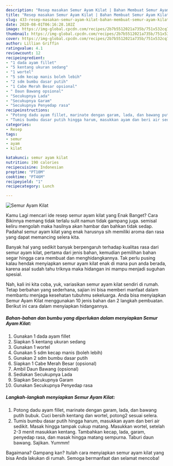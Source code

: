 ```yaml
---
description: "Resep masakan Semur Ayam Kilat | Bahan Membuat Semur Ayam Kilat Yang Lezat"
title: "Resep masakan Semur Ayam Kilat | Bahan Membuat Semur Ayam Kilat Yang Lezat"
slug: 433-resep-masakan-semur-ayam-kilat-bahan-membuat-semur-ayam-kilat-yang-lezat
date: 2020-08-01T06:16:28.102Z
image: https://img-global.cpcdn.com/recipes/2b7b5512021a735b/751x532cq70/semur-ayam-kilat-foto-resep-utama.jpg
thumbnail: https://img-global.cpcdn.com/recipes/2b7b5512021a735b/751x532cq70/semur-ayam-kilat-foto-resep-utama.jpg
cover: https://img-global.cpcdn.com/recipes/2b7b5512021a735b/751x532cq70/semur-ayam-kilat-foto-resep-utama.jpg
author: Lillian Griffin
ratingvalue: 4.1
reviewcount: 12
recipeingredient:
- "1 dada ayam fillet"
- "5 kentang ukuran sedang"
- "1 wortel"
- "5 sdm kecap manis boleh lebih"
- "2 sdm bumbu dasar putih"
- "1 Cabe Merah Besar opsional"
- " Daun Bawang opsional"
- "Secukupnya Lada"
- "Secukupnya Garam"
- "Secukupnya Penyedap rasa"
recipeinstructions:
- "Potong dadu ayam fillet, marinate dengan garam, lada, dan bawang putih bubuk. Cuci bersih kentang dan wortel, potong2 sesuai selera."
- "Tumis bumbu dasar putih hingga harum, masukkan ayam dan beri air sedikit. Masak hingga tampak cukup matang. Masukkan wortel, setelah 2-3 menit masukkan kentang. Tambahkan kecap, lada, garam, penyedap rasa, dan masak hingga matang sempurna. Taburi daun bawang. Sajikan. Yummm!"
categories:
- Resep
tags:
- semur
- ayam
- kilat

katakunci: semur ayam kilat 
nutrition: 190 calories
recipecuisine: Indonesian
preptime: "PT10M"
cooktime: "PT46M"
recipeyield: "1"
recipecategory: Lunch

---
```



![Semur Ayam Kilat](https://img-global.cpcdn.com/recipes/2b7b5512021a735b/751x532cq70/semur-ayam-kilat-foto-resep-utama.jpg)

Kamu Lagi mencari ide resep semur ayam kilat yang Enak Banget? Cara Bikinnya memang tidak terlalu sulit namun tidak gampang juga. semisal keliru mengolah maka hasilnya akan hambar dan bahkan tidak sedap. Padahal semur ayam kilat yang enak harusnya sih memiliki aroma dan rasa yang dapat memancing selera kita.



Banyak hal yang sedikit banyak berpengaruh terhadap kualitas rasa dari semur ayam kilat, pertama dari jenis bahan, kemudian pemilihan bahan segar hingga cara membuat dan menghidangkannya. Tak perlu pusing kalau hendak menyiapkan semur ayam kilat enak di mana pun anda berada, karena asal sudah tahu triknya maka hidangan ini mampu menjadi suguhan spesial.


Nah, kali ini kita coba, yuk, variasikan semur ayam kilat sendiri di rumah. Tetap berbahan yang sederhana, sajian ini bisa memberi manfaat dalam membantu menjaga kesehatan tubuhmu sekeluarga. Anda bisa menyiapkan Semur Ayam Kilat menggunakan 10 jenis bahan dan 2 langkah pembuatan. Berikut ini cara dalam menyiapkan hidangannya.

<!--inarticleads1-->

##### Bahan-bahan dan bumbu yang diperlukan dalam menyiapkan Semur Ayam Kilat:

1. Gunakan 1 dada ayam fillet
1. Siapkan 5 kentang ukuran sedang
1. Gunakan 1 wortel
1. Gunakan 5 sdm kecap manis (boleh lebih)
1. Gunakan 2 sdm bumbu dasar putih
1. Siapkan 1 Cabe Merah Besar (opsional)
1. Ambil  Daun Bawang (opsional)
1. Sediakan Secukupnya Lada
1. Siapkan Secukupnya Garam
1. Gunakan Secukupnya Penyedap rasa




<!--inarticleads2-->

##### Langkah-langkah menyiapkan Semur Ayam Kilat:

1. Potong dadu ayam fillet, marinate dengan garam, lada, dan bawang putih bubuk. Cuci bersih kentang dan wortel, potong2 sesuai selera.
1. Tumis bumbu dasar putih hingga harum, masukkan ayam dan beri air sedikit. Masak hingga tampak cukup matang. Masukkan wortel, setelah 2-3 menit masukkan kentang. Tambahkan kecap, lada, garam, penyedap rasa, dan masak hingga matang sempurna. Taburi daun bawang. Sajikan. Yummm!




Bagaimana? Gampang kan? Itulah cara menyiapkan semur ayam kilat yang bisa Anda lakukan di rumah. Semoga bermanfaat dan selamat mencoba!
